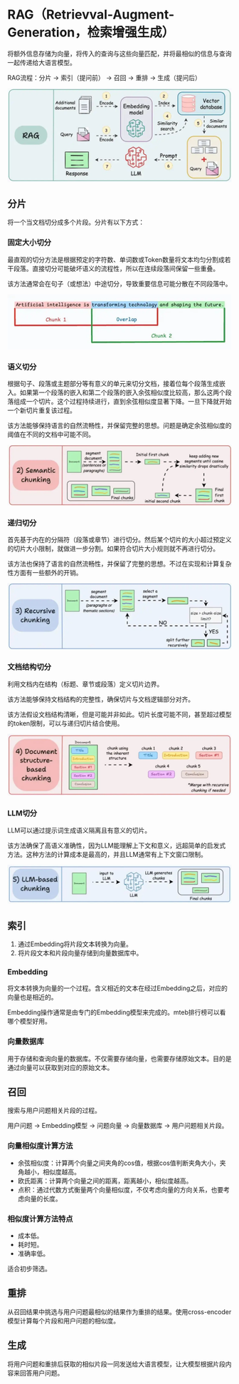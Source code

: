 # RAG（Retrievval-Augment-Generation，检索增强生成）

将额外信息存储为向量，将传入的查询与这些向量匹配，并将最相似的信息与查询一起传递给大语言模型。

RAG流程：分片 -> 索引（提问前） -> 召回 -> 重排 -> 生成（提问后）

![RAG流程](images/RAG.webp)

## 分片

将一个当文档切分成多个片段。分片有以下方式：

### 固定大小切分

最直观的切分方法是根据预定的字符数、单词数或Token数量将文本均匀分割成若干段落。直接切分可能破坏语义的流程性，所以在连续段落间保留一些重叠。

该方法通常会在句子（或想法）中途切分，导致重要信息可能分散在不同段落中。

![固定大小切分](images/固定大小切分.webp)

### 语义切分

根据句子、段落或主题部分等有意义的单元来切分文档，接着位每个段落生成嵌入。如果第一个段落的嵌入和第二个段落的嵌入余弦相似度比较高，那么这两个段落组成一个切片。这个过程持续进行，直到余弦相似度显著下降。一旦下降就开始一个新切片重复该过程。

该方法能够保持语言的自然流畅性，并保留完整的思想。问题是确定余弦相似度的阈值在不同的文档中可能不同。

![语义切分](images/语义切分.webp)

### 递归切分

首先基于内在的分隔符（段落或章节）进行切分。然后某个切片的大小超过预定义的切片大小限制，就做进一步分割。如果符合切片大小规则就不再进行切分。

该方法也保持了语言的自然流畅性，并保留了完整的思想。不过在实现和计算复杂性方面有一些额外的开销。

![递归切分](images/递归切分.webp)

### 文档结构切分

利用文档内在结构（标题、章节或段落）定义切片边界。

该方法能够保持文档结构的完整性，确保切片与文档逻辑部分对齐。

该方法假设文档结构清晰，但是可能并非如此。切片长度可能不同，甚至超过模型的token限制，可以与递归切片结合使用。

![文档结构切分](images/文档结构切分.webp)

### LLM切分

LLM可以通过提示词生成语义隔离且有意义的切片。

该方法确保了高语义准确性，因为LLM能理解上下文和意义，远超简单的启发式方法。这种方法的计算成本是最高的，并且LLM通常有上下文窗口限制。

![LLM切分](images/LLM切分.webp)

## 索引

1. 通过Embedding将片段文本转换为向量。
2. 将片段文本和片段向量存储到向量数据库中。

### Embedding

将文本转换为向量的一个过程。含义相近的文本在经过Embedding之后，对应的向量也是相近的。

Embedding操作通常是由专门的Embedding模型来完成的。mteb排行榜可以看哪个模型好用。

### 向量数据库

用于存储和查询向量的数据库。不仅需要存储向量，也需要存储原始文本。目的是通过向量可以获取到对应的原始文本。

## 召回

搜索与用户问题相关片段的过程。

用户问题 -> Embedding模型 -> 问题向量 -> 向量数据库 -> 用户问题相关片段。

### 向量相似度计算方法

- 余弦相似度：计算两个向量之间夹角的cos值，根据cos值判断夹角大小，夹角越小，相似度越高。
- 欧氏距离：计算两个向量之间的距离，距离越小，相似度越高。
- 点积：通过代数方式衡量两个向量相似度，不仅考虑向量的方向关系，也要考虑向量的长度。

### 相似度计算方法特点

- 成本低。
- 耗时短。
- 准确率低。

适合初步筛选。

## 重排

从召回结果中挑选与用户问题最相似的结果作为重排的结果。使用cross-encoder模型计算每个片段和用户问题的相似度。

## 生成

将用户问题和重排后获取的相似片段一同发送给大语言模型，让大模型根据片段内容来回答用户问题。
